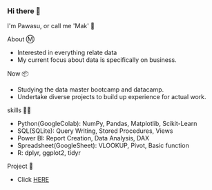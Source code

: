### Hi there 👋 
I'm Pawasu, or call me 'Mak' 🍟

About Ⓜ️
- Interested in everything relate data 
- My current focus about data is specifically on business.

Now 📦
- Studying the data master bootcamp and datacamp.
- Undertake diverse projects to build up experience for actual work.

skills 🧑‍💻
- Python(GoogleColab): NumPy, Pandas, Matplotlib, Scikit-Learn
- SQL(SQLite): Query Writing, Stored Procedures, Views
- Power BI: Report Creation, Data Analysis, DAX
- Spreadsheet(GoogleSheet): VLOOKUP, Pivot, Basic function
- R: dplyr, ggplot2, tidyr

Project 📑
- Click <a href="https://github.com/pawasu/Portfolio">HERE</a>



<!--
**pawasu/pawasu** is a ✨ _special_ ✨ repository because its `README.md` (this file) appears on your GitHub profile.

Here are some ideas to get you started:

- 🔭 I’m currently working on ...
- 🌱 I’m currently learning ...
- 👯 I’m looking to collaborate on ...
- 🤔 I’m looking for help with ...
- 💬 Ask me about ...
- 📫 How to reach me: ...
- 😄 Pronouns: ...
- ⚡ Fun fact: ...
-->
